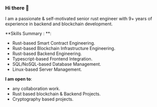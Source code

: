 
### Hi there 👋

I am a passionate & self-motivated senior rust engineer with 9+ years of experience in backend and blockchain development.

**Skills Summary : **:
- Rust-based Smart Contract Engineering.
- Rust-based Blockchain Infrastructure Engineering.
- Rust-based Backend Engineering.
- Typescript-based Frontend Integration.
- SQL/NoSQL-based Database Management.
- Linux-based Server Management.

 **I am open to**:

- any collaboration work.
- Rust based blockchain & Backend Projects.
- Cryptography based projects.
